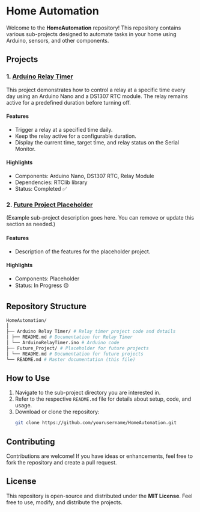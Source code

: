 # Home Automation

Welcome to the **HomeAutomation** repository! This repository contains various sub-projects designed to automate tasks in your home using Arduino, sensors, and other components.

## Projects

### 1. [Arduino Relay Timer](./ArduinoRelayTimer)
This project demonstrates how to control a relay at a specific time every day using an Arduino Nano and a DS1307 RTC module. The relay remains active for a predefined duration before turning off.

#### Features
- Trigger a relay at a specified time daily.
- Keep the relay active for a configurable duration.
- Display the current time, target time, and relay status on the Serial Monitor.

#### Highlights
- Components: Arduino Nano, DS1307 RTC, Relay Module
- Dependencies: RTClib library
- Status: Completed ✅

### 2. [Future Project Placeholder](./Future_Project)
(Example sub-project description goes here. You can remove or update this section as needed.)

#### Features
- Description of the features for the placeholder project.

#### Highlights
- Components: Placeholder
- Status: In Progress 🟡

## Repository Structure
```bash
HomeAutomation/
│
├── Arduino Relay Timer/ # Relay timer project code and details
│ ├── README.md # Documentation for Relay Timer
│ └── ArduinoRelayTimer.ino # Arduino code
├── Future_Project/ # Placeholder for future projects
│ └── README.md # Documentation for future projects
└── README.md # Master documentation (this file)
```
## How to Use
1. Navigate to the sub-project directory you are interested in.
2. Refer to the respective `README.md` file for details about setup, code, and usage.
3. Download or clone the repository:
   ```bash
   git clone https://github.com/yourusername/HomeAutomation.git

## Contributing

Contributions are welcome! If you have ideas or enhancements, feel free to fork the repository and create a pull request.

## License

This repository is open-source and distributed under the **MIT License**. Feel free to use, modify, and distribute the projects.


